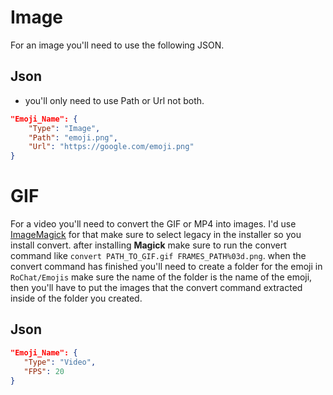 
# Image
For an image you'll need to use the following JSON.

## Json
* you'll only need to use Path or Url not both.

```json
"Emoji_Name": {
	"Type": "Image",
	"Path": "emoji.png",
	"Url": "https://google.com/emoji.png"
}
```

# GIF
For a video you'll need to convert the GIF or MP4 into images. I'd use [ImageMagick](https://imagemagick.org/) for that make sure to select legacy in the installer so you install convert.
after installing **Magick** make sure to run the convert command like `convert PATH_TO_GIF.gif FRAMES_PATH%03d.png`.
when the convert command has finished you'll need to create a folder for the emoji in `RoChat/Emojis` make sure the name of the folder is the name of the emoji, then you'll have to put the images that the convert command extracted inside of the folder you created.

## Json
 ```json
"Emoji_Name": {
	"Type": "Video",
	"FPS": 20
}
```
